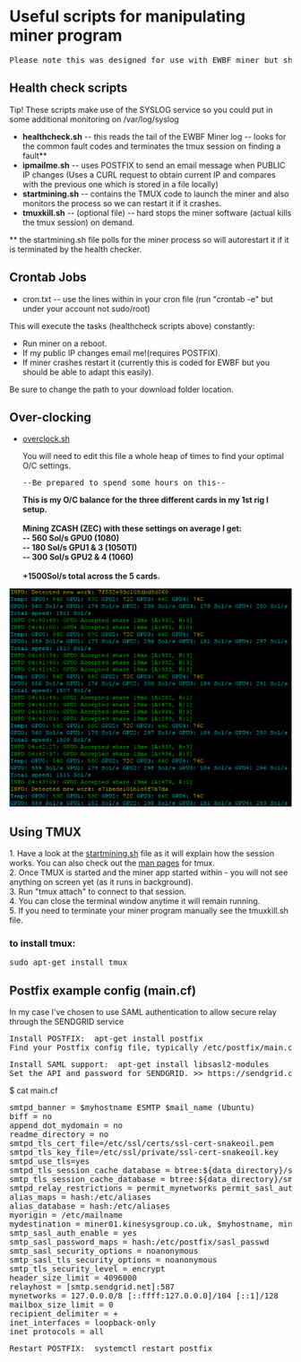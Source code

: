 <h1>Useful scripts for manipulating miner program</h1>
<pre>Please note this was designed for use with EWBF miner but should be pretty easy to adapt for other miners like Claymore</pre>
<h2>Health check scripts</h2>
<p>Tip! These scripts make use of the SYSLOG service so you could put in some additional monitoring on /var/log/syslog</p>
<ul>
<li><strong>healthcheck.sh</strong> -- this reads the tail of the EWBF Miner log -- looks for the common fault codes and terminates the tmux session on finding a fault**</li>
<li><strong>ipmailme.sh</strong> -- uses POSTFIX to send an email message when PUBLIC IP changes (Uses a CURL request to obtain current IP and compares with the previous one which is stored in a file locally)</li>
<li><strong>startmining.sh</strong> -- contains the TMUX code to launch the miner and also monitors the process so we can restart it if it crashes.</li>
<li><strong>tmuxkill.sh</strong> -- (optional file) -- hard stops the miner software (actual kills the tmux session) on demand.</li>
</ul>
<p>
  ** the startmining.sh file polls for the miner process so will autorestart it if it is terminated by the health checker.
</p>
<h2>Crontab Jobs</h2>
<ul>
<li>cron.txt -- use the lines within in your cron file (run "crontab -e" but under your account not sudo/root)</li>
</ul>
<p>This will execute the tasks (healthcheck scripts above) constantly:</p>
<ul>
  <li>Run miner on a reboot.</li>
  <li>If my public IP changes email me!(requires POSTFIX).</li>
  <li>If miner crashes restart it (currently this is coded for EWBF but you should be able to adapt this easily).</li>
  </ul>
  <p>Be sure to change the path to your download folder location.</p>
<h2>Over-clocking</h2>
<ul>
  <li><a href="https://github.com/baldersd/CryptoMining/blob/master/Miner%20Scripts/overclock.sh" target="_new">overclock.sh</a></li>
  <p>You will need to edit this file a whole heap of times to find your optimal O/C settings.</p>
  <pre>--Be prepared to spend some hours on this--</pre>
  <p><strong>This is my O/C balance for the three different cards in my 1st rig I setup.<br/><br/>Mining ZCASH (ZEC) with these settings on average I get:<br/>
    -- 560 Sol/s GPU0 (1080)<br/>
    -- 180 Sol/s GPU1 & 3 (1050TI)<br/>
    -- 300 Sol/s GPU2 & 4 (1060)<br/><br/>
    +1500Sol/s total across the 5 cards.
    </strong></p>
  
</ul>
<img src="ewbfzecrig1.png">
<h2>Using TMUX</h2>
1. Have a look at the <a href="https://github.com/baldersd/CryptoMining/blob/master/Miner%20Scripts/startmining.sh" target="_new">startmining.sh</a> file as it will explain how the session works. You can also check out the <a href="https://linux.die.net/man/1/tmux" target="_new">man pages</a> for tmux.<br/>
2. Once TMUX is started and the miner app started within - you will not see anything on screen yet (as it runs in background).<br/>
3. Run "tmux attach" to connect to that session.<br/>
4. You can close the terminal window anytime it will remain running.<br/>
5. If you need to terminate your miner program manually see the tmuxkill.sh file.<br/>
<h3>to install tmux:</h3>
<pre>sudo apt-get install tmux</pre>

<h2>Postfix example config (main.cf)</h2>
<p>In my case I've chosen to use SAML authentication to allow secure relay through the SENDGRID service</p>

<pre>
Install POSTFIX:  apt-get install postfix
Find your Postfix config file, typically /etc/postfix/main.cf
</pre>

<pre>
Install SAML support:  apt-get install libsasl2-modules
Set the API and password for SENDGRID. >> https://sendgrid.com/docs/Integrate/Mail_Servers/postfix.html
</pre>

$ cat main.cf
<pre>
smtpd_banner = $myhostname ESMTP $mail_name (Ubuntu)
biff = no
append_dot_mydomain = no
readme_directory = no
smtpd_tls_cert_file=/etc/ssl/certs/ssl-cert-snakeoil.pem
smtpd_tls_key_file=/etc/ssl/private/ssl-cert-snakeoil.key
smtpd_use_tls=yes
smtpd_tls_session_cache_database = btree:${data_directory}/smtpd_scache
smtp_tls_session_cache_database = btree:${data_directory}/smtp_scache
smtpd_relay_restrictions = permit_mynetworks permit_sasl_authenticated defer_una                                                         myhostname = miner01.kinesysgroup.co.uk
alias_maps = hash:/etc/aliases
alias_database = hash:/etc/aliases
myorigin = /etc/mailname
mydestination = miner01.kinesysgroup.co.uk, $myhostname, miner01, localhost.localdomain, localhost
smtp_sasl_auth_enable = yes
smtp_sasl_password_maps = hash:/etc/postfix/sasl_passwd
smtp_sasl_security_options = noanonymous
smtp_sasl_tls_security_options = noanonymous
smtp_tls_security_level = encrypt
header_size_limit = 4096000
relayhost = [smtp.sendgrid.net]:587
mynetworks = 127.0.0.0/8 [::ffff:127.0.0.0]/104 [::1]/128
mailbox_size_limit = 0
recipient_delimiter = +
inet_interfaces = loopback-only
inet_protocols = all
</pre>

<pre>
Restart POSTFIX:  systemctl restart postfix
</pre>

